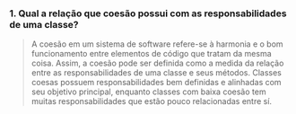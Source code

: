 ### 1\. Qual a relação que coesão possui com as responsabilidades de uma classe?
> A coesão em um sistema de software refere-se à harmonia e o bom funcionamento entre elementos de código que tratam da mesma coisa.
> Assim, a coesão pode ser definida como a medida da relação entre as responsabilidades de uma classe e seus métodos.
> Classes coesas possuem responsabilidades bem definidas e alinhadas com seu objetivo principal, enquanto classes com baixa coesão tem muitas responsabilidades que estão pouco relacionadas entre sí.
